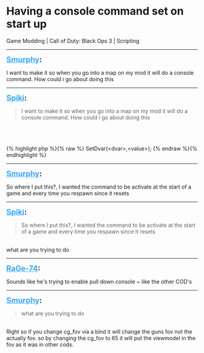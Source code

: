 # Having a console command set on start up
Game Modding | Call of Duty: Black Ops 3 | Scripting

---
<strong style="font-size: 1.4em;"><span style="text-decoration: underline;text-decoration-color: #34a7f9;"><span style="color:#34a7f9;">Smurphy</span></span>:</strong>

<p>I want to make it so when you go into a map on my mod it will do a console command. How could i go about doing this</p>

---
<strong style="font-size: 1.4em;"><span style="text-decoration: underline;text-decoration-color: #34a7f9;"><span style="color:#34a7f9;">Spiki</span></span>:</strong>

<p><blockquote>I want to make it so when you go into a map on my mod it will do a console command. How could i go about doing this<br /></blockquote><br /><br /><br />{% highlight php %}{% raw %}
SetDvar(&lt;dvar&gt;,&lt;value&gt;);
{% endraw %}{% endhighlight %}
</p>

---
<strong style="font-size: 1.4em;"><span style="text-decoration: underline;text-decoration-color: #34a7f9;"><span style="color:#34a7f9;">Smurphy</span></span>:</strong>

<p>So where I put this?, I wanted the command to be activate at the start of a game and every time you respawn since it resets</p>

---
<strong style="font-size: 1.4em;"><span style="text-decoration: underline;text-decoration-color: #34a7f9;"><span style="color:#34a7f9;">Spiki</span></span>:</strong>

<p><blockquote>So where I put this?, I wanted the command to be activate at the start of a game and every time you respawn since it resets<br /></blockquote><br />what are you trying to do</p>

---
<strong style="font-size: 1.4em;"><span style="text-decoration: underline;text-decoration-color: #34a7f9;"><span style="color:#34a7f9;">RaGe-74</span></span>:</strong>

<p>Sounds like he&#39;s trying to enable pull down console ~  like the other COD&#39;s</p>

---
<strong style="font-size: 1.4em;"><span style="text-decoration: underline;text-decoration-color: #34a7f9;"><span style="color:#34a7f9;">Smurphy</span></span>:</strong>

<p><blockquote>what are you trying to do<br /></blockquote><br />Right so if you change cg_fov via a bind it will change the guns fov not the actually fov. so by changing the cg_fov to 65 it will put the viewmodel in the fov as it was in other cods.</p>
